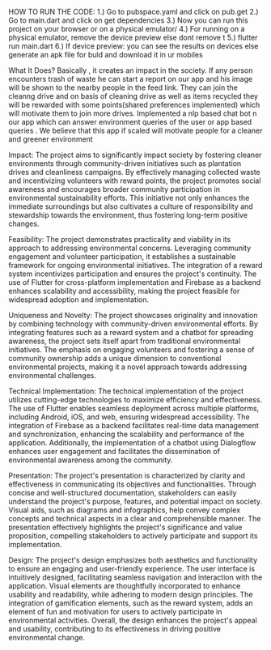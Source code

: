 
HOW TO RUN THE CODE:
1.) Go to pubspace.yaml and click on pub.get
2.) Go to main.dart and click on get dependencies
3.) Now you can run this project on your browser or on a physical emulator/
4.) For running on a physical emulator, remove the device preview else dont remove t
5.) flutter run main.dart
6.) If device preview: you can see the results on devices else generate an apk file for buld and download it in ur mobiles


What It Does?
Basically , it creates an impact in the society. If any person encounters trash of waste he can start a report on our app and his image will be shown to the nearby people in the feed link. They can join the cleanng drive and on basis of cleaning drive as well as items recycled they will be rewarded with some points(shared preferences implemented) which will motivate them to join more drives.
Implemented a nlp based chat bot n our app which can answer environment queries of the user or app based queries . 
We believe that this app if scaled will motivate people for a cleaner and greener environment





Impact:
The project aims to significantly impact society by fostering cleaner environments through community-driven initiatives such as plantation drives and cleanliness campaigns. By effectively managing collected waste and incentivizing volunteers with reward points, the project promotes social awareness and encourages broader community participation in environmental sustainability efforts. This initiative not only enhances the immediate surroundings but also cultivates a culture of responsibility and stewardship towards the environment, thus fostering long-term positive changes.

Feasibility:
The project demonstrates practicality and viability in its approach to addressing environmental concerns. Leveraging community engagement and volunteer participation, it establishes a sustainable framework for ongoing environmental initiatives. The integration of a reward system incentivizes participation and ensures the project's continuity. The use of Flutter for cross-platform implementation and Firebase as a backend enhances scalability and accessibility, making the project feasible for widespread adoption and implementation.

Uniqueness and Novelty:
The project showcases originality and innovation by combining technology with community-driven environmental efforts. By integrating features such as a reward system and a chatbot for spreading awareness, the project sets itself apart from traditional environmental initiatives. The emphasis on engaging volunteers and fostering a sense of community ownership adds a unique dimension to conventional environmental projects, making it a novel approach towards addressing environmental challenges.

Technical Implementation:
The technical implementation of the project utilizes cutting-edge technologies to maximize efficiency and effectiveness. The use of Flutter enables seamless deployment across multiple platforms, including Android, iOS, and web, ensuring widespread accessibility. The integration of Firebase as a backend facilitates real-time data management and synchronization, enhancing the scalability and performance of the application. Additionally, the implementation of a chatbot using Dialogflow enhances user engagement and facilitates the dissemination of environmental awareness among the community.

Presentation:
The project's presentation is characterized by clarity and effectiveness in communicating its objectives and functionalities. Through concise and well-structured documentation, stakeholders can easily understand the project's purpose, features, and potential impact on society. Visual aids, such as diagrams and infographics, help convey complex concepts and technical aspects in a clear and comprehensible manner. The presentation effectively highlights the project's significance and value proposition, compelling stakeholders to actively participate and support its implementation.

Design:
The project's design emphasizes both aesthetics and functionality to ensure an engaging and user-friendly experience. The user interface is intuitively designed, facilitating seamless navigation and interaction with the application. Visual elements are thoughtfully incorporated to enhance usability and readability, while adhering to modern design principles. The integration of gamification elements, such as the reward system, adds an element of fun and motivation for users to actively participate in environmental activities. Overall, the design enhances the project's appeal and usability, contributing to its effectiveness in driving positive environmental change.
